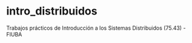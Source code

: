 # intro_distribuidos
Trabajos prácticos de Introducción a los Sistemas Distribuidos (75.43) - FIUBA
